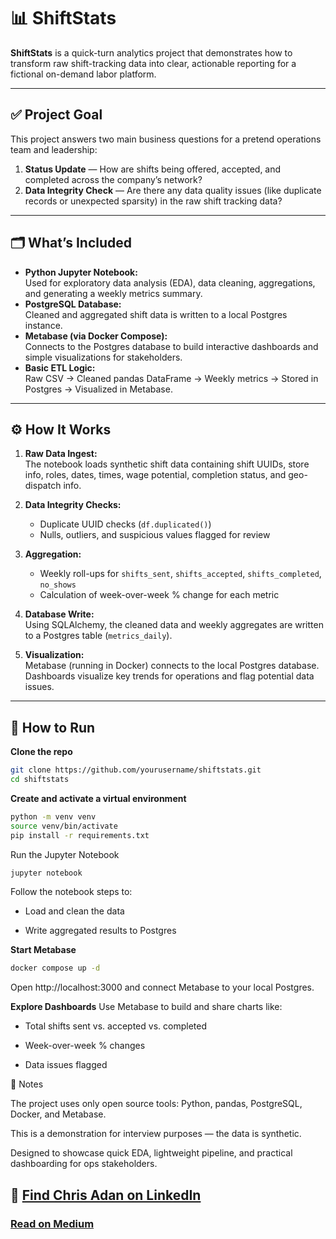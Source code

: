 # 📊 ShiftStats

**ShiftStats** is a quick-turn analytics project that demonstrates how to transform raw shift-tracking data into clear, actionable reporting for a fictional on-demand labor platform.

---

## ✅ Project Goal

This project answers two main business questions for a pretend operations team and leadership:

1. **Status Update** — How are shifts being offered, accepted, and completed across the company’s network?
2. **Data Integrity Check** — Are there any data quality issues (like duplicate records or unexpected sparsity) in the raw shift tracking data?

---

## 🗂️ What’s Included

- **Python Jupyter Notebook:**  
  Used for exploratory data analysis (EDA), data cleaning, aggregations, and generating a weekly metrics summary.
- **PostgreSQL Database:**  
  Cleaned and aggregated shift data is written to a local Postgres instance.
- **Metabase (via Docker Compose):**  
  Connects to the Postgres database to build interactive dashboards and simple visualizations for stakeholders.
- **Basic ETL Logic:**  
  Raw CSV → Cleaned pandas DataFrame → Weekly metrics → Stored in Postgres → Visualized in Metabase.

---

## ⚙️ How It Works

1. **Raw Data Ingest:**  
   The notebook loads synthetic shift data containing shift UUIDs, store info, roles, dates, times, wage potential, completion status, and geo-dispatch info.

2. **Data Integrity Checks:**

   - Duplicate UUID checks (`df.duplicated()`)
   - Nulls, outliers, and suspicious values flagged for review

3. **Aggregation:**

   - Weekly roll-ups for `shifts_sent`, `shifts_accepted`, `shifts_completed`, `no_shows`
   - Calculation of week-over-week % change for each metric

4. **Database Write:**  
   Using SQLAlchemy, the cleaned data and weekly aggregates are written to a Postgres table (`metrics_daily`).

5. **Visualization:**  
   Metabase (running in Docker) connects to the local Postgres database. Dashboards visualize key trends for operations and flag potential data issues.

---

## 🧩 How to Run

**Clone the repo**

```bash
git clone https://github.com/yourusername/shiftstats.git
cd shiftstats
```

**Create and activate a virtual environment**

```bash
python -m venv venv
source venv/bin/activate
pip install -r requirements.txt
```

Run the Jupyter Notebook

```bash
jupyter notebook
```

Follow the notebook steps to:

- Load and clean the data

- Write aggregated results to Postgres

**Start Metabase**

```bash
docker compose up -d
```

Open http://localhost:3000 and connect Metabase to your local Postgres.

**Explore Dashboards**
Use Metabase to build and share charts like:

- Total shifts sent vs. accepted vs. completed

- Week-over-week % changes

- Data issues flagged

📌 Notes

The project uses only open source tools: Python, pandas, PostgreSQL, Docker, and Metabase.

This is a demonstration for interview purposes — the data is synthetic.

Designed to showcase quick EDA, lightweight pipeline, and practical dashboarding for ops stakeholders.

## 👤 [Find Chris Adan on LinkedIn](https://www.linkedin.com/in/chrisadan/)

### [Read on Medium](https://upandtothewrite.medium.com/)
